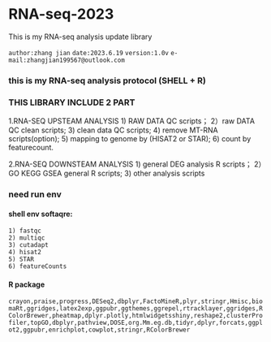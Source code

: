 # RNA-seq-2023
This is my RNA-seq  analysis update library

``` author:zhang jian ```
``` date:2023.6.19 ```
``` version:1.0v ```
``` e-mail:zhangjian199567@outlook.com ```

### this is my RNA-seq analysis protocol (SHELL + R)
### THIS LIBRARY INCLUDE 2 PART
  1.RNA-SEQ UPSTEAM ANALYSIS
    1) RAW DATA QC scripts；
    2）raw DATA QC clean scripts;
    3) clean data  QC scripts;
    4) remove MT-RNA scripts(option);
    5) mapping to genome by (HISAT2 or STAR);
    6) count by featurecount.
  
  2.RNA-SEQ DOWNSTEAM ANALYSIS 
    1) general DEG analysis R scripts；
    2）GO KEGG GSEA general R scripts;
    3) other analysis scripts
    
### need run env
#### shell env softaqre:
    1) fastqc
    2) multiqc
    3) cutadapt
    4) hisat2
    5) STAR
    6) featureCounts
#### R package
```crayon,praise,progress,DESeq2,dbplyr,FactoMineR,plyr,stringr,Hmisc,biomaRt,ggridges,latex2exp,ggpubr,ggthemes,ggrepel,rtracklayer,ggridges,RColorBrewer,pheatmap,dplyr.plotly,htmlwidgetsshiny,reshape2,clusterProfiler,topGO,dbplyr,pathview,DOSE,org.Mm.eg.db,tidyr,dplyr,forcats,ggplot2,ggpubr,enrichplot,cowplot,stringr,RColorBrewer```

